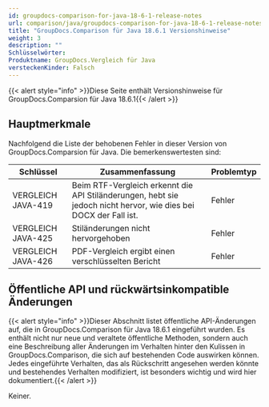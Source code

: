 ```yaml
---
id: groupdocs-comparison-for-java-18-6-1-release-notes
url: comparison/java/groupdocs-comparison-for-java-18-6-1-release-notes
title: "GroupDocs.Comparison für Java 18.6.1 Versionshinweise"
weight: 3
description: ""
Schlüsselwörter:
Produktname: GroupDocs.Vergleich für Java
versteckenKinder: Falsch
---
```

{{< alert style="info" >}}Diese Seite enthält Versionshinweise für GroupDocs.Comparsion für Java 18.6.1{{< /alert >}}

## Hauptmerkmale

Nachfolgend die Liste der behobenen Fehler in dieser Version von GroupDocs.Comparsion für Java. Die bemerkenswertesten sind:

| Schlüssel | Zusammenfassung | Problemtyp |
| --- | --- | --- |
| VERGLEICH JAVA-419 | Beim RTF-Vergleich erkennt die API Stiländerungen, hebt sie jedoch nicht hervor, wie dies bei DOCX der Fall ist. | Fehler |
| VERGLEICH JAVA-425 | Stiländerungen nicht hervorgehoben | Fehler |
| VERGLEICH JAVA-426 | PDF-Vergleich ergibt einen verschlüsselten Bericht | Fehler |

## Öffentliche API und rückwärtsinkompatible Änderungen

{{< alert style="info" >}}Dieser Abschnitt listet öffentliche API-Änderungen auf, die in GroupDocs.Comparison für Java 18.6.1 eingeführt wurden. Es enthält nicht nur neue und veraltete öffentliche Methoden, sondern auch eine Beschreibung aller Änderungen im Verhalten hinter den Kulissen in GroupDocs.Comparison, die sich auf bestehenden Code auswirken können. Jedes eingeführte Verhalten, das als Rückschritt angesehen werden könnte und bestehendes Verhalten modifiziert, ist besonders wichtig und wird hier dokumentiert.{{< /alert >}}

Keiner.


